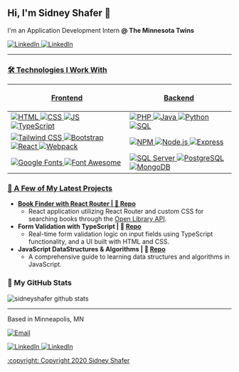## Hi, I'm Sidney Shafer :wave:
I'm an Application Development Intern **@ The Minnesota Twins**

<a href="https://www.linkedin.com/in/sidney-shafer/" target="_blank"><img alt="LinkedIn" src="https://img.shields.io/badge/LinkedIn-%230077B5.svg?style=for-the-badge&logo=linkedin&logoColor=white" />
<a href="https://github.com/sidneyshafer" target="_blank"><img alt="LinkedIn" src="https://img.shields.io/badge/GitHub-%23121011.svg?style=for-the-badge&logo=github&logoColor=white" />

---

### :hammer_and_wrench: Technologies I Work With
|  <p align="center">Frontend</p>            | <p align="center">Backend</p>            |
| -------------------- | ------------------ |
| <img alt="HTML" src="https://img.shields.io/badge/HTML5-%23E34F26.svg?style=for-the-badge&logo=html5&logoColor=white" /> <img alt="CSS" src="https://img.shields.io/badge/CSS3-%231572B6.svg?style=for-the-badge&logo=css3&logoColor=white" /> <img alt="JS" src="https://img.shields.io/badge/JavaScript-%23F7DF1E.svg?style=for-the-badge&logo=javascript&logoColor=black" /> <img alt="TypeScript" src="https://img.shields.io/badge/TypeScript-%23007ACC.svg?style=for-the-badge&logo=typescript&logoColor=white" /> | <img alt="PHP" src="https://img.shields.io/badge/PHP-777BB4?style=for-the-badge&logo=php&logoColor=white" /> <img alt="Java" src="https://img.shields.io/badge/Java-007396?style=for-the-badge&logo=java&logoColor=white" /> <img alt="Python" src="https://img.shields.io/badge/Python-3776AB?style=for-the-badge&logo=python&logoColor=white" /> <img alt="SQL" src="https://img.shields.io/badge/SQL-4479A1?style=for-the-badge&logo=sqlite&logoColor=white" /> |
| <img alt="Tailwind CSS" src="https://img.shields.io/badge/TailwindCSS-%2306B6D4.svg?style=for-the-badge&logo=tailwindcss&logoColor=white" /> <img alt="Bootstrap" src="https://img.shields.io/badge/Bootstrap-%237952B3.svg?style=for-the-badge&logo=bootstrap&logoColor=white" /> <img alt="React" src="https://img.shields.io/badge/React-%2361DAFB.svg?style=for-the-badge&logo=react&logoColor=black" /> <img alt="Webpack" src="https://img.shields.io/badge/Webpack-%231C78C0.svg?style=for-the-badge&logo=webpack&logoColor=white" /> | <img alt="NPM" src="https://img.shields.io/badge/NPM-CB3837?style=for-the-badge&logo=npm&logoColor=white" /> <img alt="Node.js" src="https://img.shields.io/badge/Node.js-43853D?style=for-the-badge&logo=node.js&logoColor=white" /> <img alt="Express" src="https://img.shields.io/badge/Express-000000?style=for-the-badge&logo=express&logoColor=white" /> |
| <img alt="Google Fonts" src="https://img.shields.io/badge/Google%20Fonts-4285F4?style=for-the-badge&logo=googlefonts&logoColor=white" /> <img alt="Font Awesome" src="https://img.shields.io/badge/Font%20Awesome-339AF0?style=for-the-badge&logo=fontawesome&logoColor=white" /> | <img alt="SQL Server" src="https://img.shields.io/badge/SQL%20Server-CC2927?style=for-the-badge&logo=microsoft-sql-server&logoColor=white" /> <img alt="PostgreSQL" src="https://img.shields.io/badge/PostgreSQL-336791?style=for-the-badge&logo=postgresql&logoColor=white" /> <img alt="MongoDB" src="https://img.shields.io/badge/MongoDB-47A248?style=for-the-badge&logo=mongodb&logoColor=white" /> |

### :rocket: A Few of My Latest Projects

* **Book Finder with React Router | :link: [Repo](https://github.com/sidneyshafer/book-finder-with-router)**
    * React application utilizing React Router and custom CSS for searching books through the [Open Library API](https://openlibrary.org/developers/api).
* **Form Validation with TypeScript | :link: [Repo](https://github.com/sidneyshafer/form-validation-typescript)**
    * Real-time form validation logic on input fields using TypeScript functionality, and a UI built with HTML and CSS.
* **JavaScript DataStructures & Algorithms | :link: [Repo](https://github.com/sidneyshafer/JS_DSA)**
    * A comprehensive guide to learning data structures and algorithms in JavaScript.

### :star2: My GitHub Stats

<img src="https://github-readme-stats.vercel.app/api?username=sidneyshafer&show_icons=true&custom_title=GitHub%20Stats&rank_icon=percentile" alt="sidneyshafer github stats" />

---

<p>Based in Minneapolis, MN</p>

<p><a href="mailto:sidney@mnshafers.com"><img alt="Email" src="https://img.shields.io/badge/Email-sidney@mnshafers.com-blue?style=for-the-badge&logo=gmail&logoColor=white" /></p>

<p><a href="https://www.linkedin.com/in/sidney-shafer/" target="_blank"><img alt="LinkedIn" src="https://img.shields.io/badge/LinkedIn-%230077B5.svg?style=for-the-badge&logo=linkedin&logoColor=white" /> <a href="https://github.com/sidneyshafer" target="_blank"><img alt="LinkedIn" src="https://img.shields.io/badge/GitHub-%23121011.svg?style=for-the-badge&logo=github&logoColor=white" /></p>

<p>:copyright: Copyright 2020 Sidney Shafer</p>